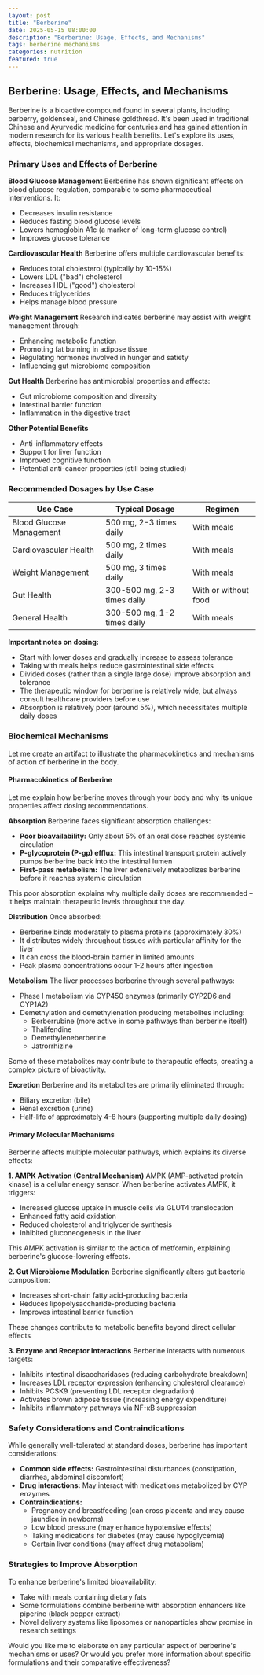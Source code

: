 ```yaml
---
layout: post
title: "Berberine"
date: 2025-05-15 08:00:00
description: "Berberine: Usage, Effects, and Mechanisms"
tags: berberine mechanisms
categories: nutrition
featured: true
---
```


## Berberine: Usage, Effects, and Mechanisms

Berberine is a bioactive compound found in several plants, including barberry, goldenseal, and Chinese goldthread. It's been used in traditional Chinese and Ayurvedic medicine for centuries and has gained attention in modern research for its various health benefits. Let's explore its uses, effects, biochemical mechanisms, and appropriate dosages.

### Primary Uses and Effects of Berberine

**Blood Glucose Management**
Berberine has shown significant effects on blood glucose regulation, comparable to some pharmaceutical interventions. It:

* Decreases insulin resistance
* Reduces fasting blood glucose levels
* Lowers hemoglobin A1c (a marker of long-term glucose control)
* Improves glucose tolerance

**Cardiovascular Health**
Berberine offers multiple cardiovascular benefits:

* Reduces total cholesterol (typically by 10-15%)
* Lowers LDL ("bad") cholesterol
* Increases HDL ("good") cholesterol
* Reduces triglycerides
* Helps manage blood pressure

**Weight Management**
Research indicates berberine may assist with weight management through:

* Enhancing metabolic function
* Promoting fat burning in adipose tissue
* Regulating hormones involved in hunger and satiety
* Influencing gut microbiome composition

**Gut Health**
Berberine has antimicrobial properties and affects:

* Gut microbiome composition and diversity
* Intestinal barrier function
* Inflammation in the digestive tract

**Other Potential Benefits**

* Anti-inflammatory effects
* Support for liver function
* Improved cognitive function
* Potential anti-cancer properties (still being studied)

### Recommended Dosages by Use Case

| Use Case                 | Typical Dosage        | Regimen             |
| ------------------------ | --------------------- | ------------------- |
| Blood Glucose Management | 500 mg, 2-3 times daily | With meals          |
| Cardiovascular Health    | 500 mg, 2 times daily   | With meals          |
| Weight Management        | 500 mg, 3 times daily   | With meals          |
| Gut Health               | 300-500 mg, 2-3 times daily | With or without food |
| General Health           | 300-500 mg, 1-2 times daily | With meals          |

**Important notes on dosing:**

* Start with lower doses and gradually increase to assess tolerance
* Taking with meals helps reduce gastrointestinal side effects
* Divided doses (rather than a single large dose) improve absorption and tolerance
* The therapeutic window for berberine is relatively wide, but always consult healthcare providers before use
* Absorption is relatively poor (around 5%), which necessitates multiple daily doses

### Biochemical Mechanisms

Let me create an artifact to illustrate the pharmacokinetics and mechanisms of action of berberine in the body.

#### Pharmacokinetics of Berberine

Let me explain how berberine moves through your body and why its unique properties affect dosing recommendations.

**Absorption**
Berberine faces significant absorption challenges:

* **Poor bioavailability:** Only about 5% of an oral dose reaches systemic circulation
* **P-glycoprotein (P-gp) efflux:** This intestinal transport protein actively pumps berberine back into the intestinal lumen
* **First-pass metabolism:** The liver extensively metabolizes berberine before it reaches systemic circulation

This poor absorption explains why multiple daily doses are recommended – it helps maintain therapeutic levels throughout the day.

**Distribution**
Once absorbed:

* Berberine binds moderately to plasma proteins (approximately 30%)
* It distributes widely throughout tissues with particular affinity for the liver
* It can cross the blood-brain barrier in limited amounts
* Peak plasma concentrations occur 1-2 hours after ingestion

**Metabolism**
The liver processes berberine through several pathways:

* Phase I metabolism via CYP450 enzymes (primarily CYP2D6 and CYP1A2)
* Demethylation and demethylenation producing metabolites including:
    * Berberrubine (more active in some pathways than berberine itself)
    * Thalifendine
    * Demethyleneberberine
    * Jatrorrhizine

Some of these metabolites may contribute to therapeutic effects, creating a complex picture of bioactivity.

**Excretion**
Berberine and its metabolites are primarily eliminated through:

* Biliary excretion (bile)
* Renal excretion (urine)
* Half-life of approximately 4-8 hours (supporting multiple daily dosing)

#### Primary Molecular Mechanisms

Berberine affects multiple molecular pathways, which explains its diverse effects:

**1. AMPK Activation (Central Mechanism)**
AMPK (AMP-activated protein kinase) is a cellular energy sensor. When berberine activates AMPK, it triggers:

* Increased glucose uptake in muscle cells via GLUT4 translocation
* Enhanced fatty acid oxidation
* Reduced cholesterol and triglyceride synthesis
* Inhibited gluconeogenesis in the liver

This AMPK activation is similar to the action of metformin, explaining berberine's glucose-lowering effects.

**2. Gut Microbiome Modulation**
Berberine significantly alters gut bacteria composition:

* Increases short-chain fatty acid-producing bacteria
* Reduces lipopolysaccharide-producing bacteria
* Improves intestinal barrier function

These changes contribute to metabolic benefits beyond direct cellular effects

**3. Enzyme and Receptor Interactions**
Berberine interacts with numerous targets:

* Inhibits intestinal disaccharidases (reducing carbohydrate breakdown)
* Increases LDL receptor expression (enhancing cholesterol clearance)
* Inhibits PCSK9 (preventing LDL receptor degradation)
* Activates brown adipose tissue (increasing energy expenditure)
* Inhibits inflammatory pathways via NF-κB suppression

### Safety Considerations and Contraindications

While generally well-tolerated at standard doses, berberine has important considerations:

* **Common side effects:** Gastrointestinal disturbances (constipation, diarrhea, abdominal discomfort)
* **Drug interactions:** May interact with medications metabolized by CYP enzymes
* **Contraindications:**
    * Pregnancy and breastfeeding (can cross placenta and may cause jaundice in newborns)
    * Low blood pressure (may enhance hypotensive effects)
    * Taking medications for diabetes (may cause hypoglycemia)
    * Certain liver conditions (may affect drug metabolism)

### Strategies to Improve Absorption

To enhance berberine's limited bioavailability:

* Take with meals containing dietary fats
* Some formulations combine berberine with absorption enhancers like piperine (black pepper extract)
* Novel delivery systems like liposomes or nanoparticles show promise in research settings

Would you like me to elaborate on any particular aspect of berberine's mechanisms or uses? Or would you prefer more information about specific formulations and their comparative effectiveness?